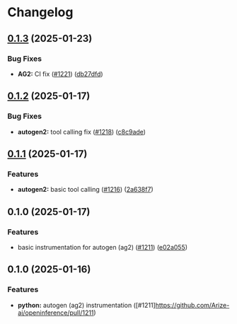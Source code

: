 # Changelog

## [0.1.3](https://github.com/Arize-ai/openinference/compare/python-openinference-instrumentation-autogen-v0.1.2...python-openinference-instrumentation-autogen-v0.1.3) (2025-01-23)


### Bug Fixes

* **AG2:** CI fix ([#1221](https://github.com/Arize-ai/openinference/issues/1221)) ([db27dfd](https://github.com/Arize-ai/openinference/commit/db27dfd0e9eea601cd7e4b1048fe1d35983de019))

## [0.1.2](https://github.com/Arize-ai/openinference/compare/python-openinference-instrumentation-autogen-v0.1.1...python-openinference-instrumentation-autogen-v0.1.2) (2025-01-17)


### Bug Fixes

* **autogen2:** tool calling fix ([#1218](https://github.com/Arize-ai/openinference/issues/1218)) ([c8c9ade](https://github.com/Arize-ai/openinference/commit/c8c9ade8267e3ba2fa1e48b2d1d77a42444222e4))

## [0.1.1](https://github.com/Arize-ai/openinference/compare/python-openinference-instrumentation-autogen-v0.1.0...python-openinference-instrumentation-autogen-v0.1.1) (2025-01-17)


### Features

* **autogen2:** basic tool calling ([#1216](https://github.com/Arize-ai/openinference/issues/1216)) ([2a638f7](https://github.com/Arize-ai/openinference/commit/2a638f7ca51a2d77b27a556bed75aa6318aa805b))

## 0.1.0 (2025-01-17)


### Features

* basic instrumentation for autogen (ag2) ([#1211](https://github.com/Arize-ai/openinference/issues/1211)) ([e02a055](https://github.com/Arize-ai/openinference/commit/e02a0553eb84ee253c7931738c5116e0a310194a))

## 0.1.0 (2025-01-16)


### Features

* **python:** autogen (ag2) instrumentation ([#1211]https://github.com/Arize-ai/openinference/pull/1211)
